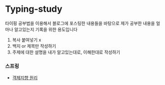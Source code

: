 # Typing-study

타이핑 공부법을 이용해서 
블로그에 포스팅한 내용들을 바탕으로 
제가 공부한 내용을 얼마나 알고있는지 기록을 위한 용도입니다

1. 복사 붙여넣기 x
2. 백지 or 제목만 작성하기
3. 주제에 대한 설명을 내가 알고있는대로, 이해한대로 작성하기

### 스프링
- [객체지향 원리](https://github.com/wlsrn99/Typing-study/blob/main/%EC%8A%A4%ED%94%84%EB%A7%81/%EA%B0%9D%EC%B2%B4%EC%A7%80%ED%96%A5%EC%9B%90%EB%A6%AC.md) <br>